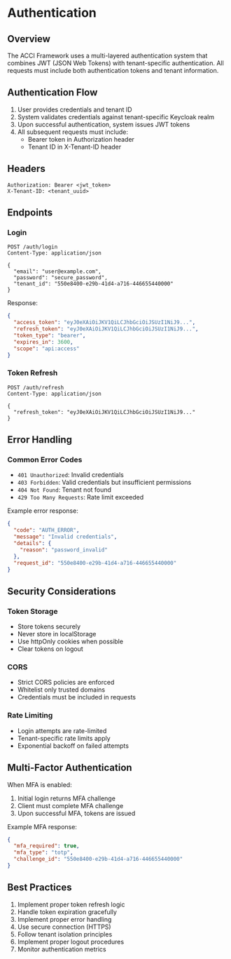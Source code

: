 # Authentication

## Overview

The ACCI Framework uses a multi-layered authentication system that combines JWT (JSON Web Tokens) with tenant-specific authentication. All requests must include both authentication tokens and tenant information.

## Authentication Flow

1. User provides credentials and tenant ID
2. System validates credentials against tenant-specific Keycloak realm
3. Upon successful authentication, system issues JWT tokens
4. All subsequent requests must include:
   - Bearer token in Authorization header
   - Tenant ID in X-Tenant-ID header

## Headers

```http
Authorization: Bearer <jwt_token>
X-Tenant-ID: <tenant_uuid>
```

## Endpoints

### Login

```http
POST /auth/login
Content-Type: application/json

{
  "email": "user@example.com",
  "password": "secure_password",
  "tenant_id": "550e8400-e29b-41d4-a716-446655440000"
}
```

Response:
```json
{
  "access_token": "eyJ0eXAiOiJKV1QiLCJhbGciOiJSUzI1NiJ9...",
  "refresh_token": "eyJ0eXAiOiJKV1QiLCJhbGciOiJSUzI1NiJ9...",
  "token_type": "bearer",
  "expires_in": 3600,
  "scope": "api:access"
}
```

### Token Refresh

```http
POST /auth/refresh
Content-Type: application/json

{
  "refresh_token": "eyJ0eXAiOiJKV1QiLCJhbGciOiJSUzI1NiJ9..."
}
```

## Error Handling

### Common Error Codes

- `401 Unauthorized`: Invalid credentials
- `403 Forbidden`: Valid credentials but insufficient permissions
- `404 Not Found`: Tenant not found
- `429 Too Many Requests`: Rate limit exceeded

Example error response:
```json
{
  "code": "AUTH_ERROR",
  "message": "Invalid credentials",
  "details": {
    "reason": "password_invalid"
  },
  "request_id": "550e8400-e29b-41d4-a716-446655440000"
}
```

## Security Considerations

### Token Storage
- Store tokens securely
- Never store in localStorage
- Use httpOnly cookies when possible
- Clear tokens on logout

### CORS
- Strict CORS policies are enforced
- Whitelist only trusted domains
- Credentials must be included in requests

### Rate Limiting
- Login attempts are rate-limited
- Tenant-specific rate limits apply
- Exponential backoff on failed attempts

## Multi-Factor Authentication

When MFA is enabled:

1. Initial login returns MFA challenge
2. Client must complete MFA challenge
3. Upon successful MFA, tokens are issued

Example MFA response:
```json
{
  "mfa_required": true,
  "mfa_type": "totp",
  "challenge_id": "550e8400-e29b-41d4-a716-446655440000"
}
```

## Best Practices

1. Implement proper token refresh logic
2. Handle token expiration gracefully
3. Implement proper error handling
4. Use secure connection (HTTPS)
5. Follow tenant isolation principles
6. Implement proper logout procedures
7. Monitor authentication metrics 